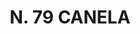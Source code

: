 ---
title: "N. 79 CANELA"
plant-name: "N. 79"
plant-number: "079"
plant-xml: "/assets/xml/plant079.xml"
plant-img1: "/assets/img/plant079_verso.jpg"
plant-img2: "/assets/img/plant079.jpg"
plant-title: "N. 79 CANELA"
plant-taxon-link: "http://www.worldfloraonline.org/taxon/wfo-0000605543"
plant-taxon-content: "[*Cinnamomum zeylanicum Nees]"
layout: single-xml
---